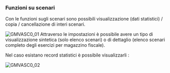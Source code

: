 ### Funzioni su scenari
Con le funzioni sugli scenari sono possibili visualizzazione (dati statistici) / copia / cancellazione di interi scenari.

![GMVASC0_01](http://doc.smeup.com/immagini/MBDOC_OGG-P_GMVASC0/GMVASC0_01.png)	
Attraverso le impostazioni è possibile avere un tipo di visualizzazione sintetica (solo elenco scenari) o di dettaglio (elenco scenari completo degli esercizi per magazzino fiscale).

Nel caso esistano record statistici è possibile visualizzarli : 

![GMVASC0_02](http://doc.smeup.com/immagini/MBDOC_OGG-P_GMVASC0/GMVASC0_02.png)
